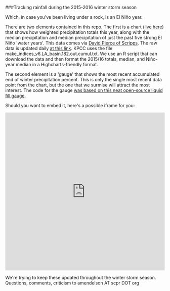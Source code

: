 ###Tracking rainfall during the 2015-2016 winter storm season

Which, in case you've been living under a rock, is an El Niño year.


There are two elements contained in this repo. The first is a chart ([live here](http://projects.scpr.org/charts/el-nino-rainfall-to-date/)) that shows how weighted precipitation totals this year, along with the median precipitation and median precipitation of just the past five strong El Niño 'water years'. This data comes via [David Pierce of Scripps](http://cirrus.ucsd.edu/~pierce/sdprecip/). The raw data is updated daily [at this link](http://cirrus.ucsd.edu/~pierce/kpbs/). KPCC uses the file make_indices_v6.LA_basin.182.out.cumul.txt. We use an R script that can download the data and then format the 2015/16 totals, median, and Niño-year median in a Highcharts-friendly format.

The second element is a 'gauge' that shows the most recent accumulated end of winter precipitation percent. This is only the single most recent data point from the chart, but the one that we surmise will attract the most interest. The code for the gauge [was based on this neat open-source liquid fill gauge](http://bl.ocks.org/brattonc/5e5ce9beee483220e2f6).

Should you want to embed it, here's a possible iframe for you:
<iframe frameborder = 0 height = 500 width = 100% src="http://projects.scpr.org/charts/el-nino-rainfall-to-date/gauge/"></iframe>

We're trying to keep these updated throughout the winter storm season. Questions, comments, criticism to amendelson AT scpr DOT org